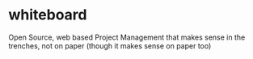 whiteboard
==========

Open Source, web based Project Management that makes sense in the trenches, not on paper (though it makes sense on paper too)